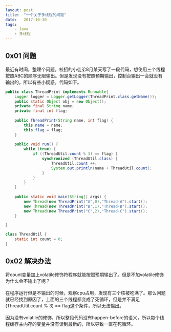 ```yaml
---
layout: post
title:  "一个关于多线程的问题"
date:   2017-10-30
tags:
    - Java
    - 多线程
---
```


## 0x01 问题
最近有时间，整理个问题。校招的小徒弟8月某天写了一段代码，想使用三个线程按照ABC的顺序无限输出。但是发现没有按照预期输出，控制台输出一会就没有输出的，所以有些小疑惑。代码如下。
```java
public class ThreadPrint implements Runnable{
	Logger logger = Logger.getLogger(ThreadPrint.class.getName());
	public static Object obj = new Object();
	private final String name;
	private final int flag;
	
	public ThreadPrint(String name, int flag) {
		this.name = name;
		this.flag = flag;
	}
	
	public void run() {
		while (true) {
			if ((ThreadUtil.count % 3) == flag) {
				synchronized (ThreadUtil.class) {
					ThreadUtil.count ++;
					System.out.println(name + ThreadUtil.count);
				}
			}
		}
	}
	
	public static void main(String[] args) {
		new Thread(new ThreadPrint("A",0),"Thread-A").start();
		new Thread(new ThreadPrint("B",1),"Thread-B").start();
		new Thread(new ThreadPrint("C",2),"Thread-C").start();
	}

}

class ThreadUtil {
	static int count = 0;
}

```

## 0x02 解决办法
将count变量加上volatile修饰符程序就能按照预期输出了。但是不加volatile修饰为什么会不输出了呢？<br><br>
在程序运行但是不输出的时候，观察cpu占用，发现有三个核被吃满了。那么问题就已经找到原因了，上面的三个线程都变成了死循环，但是并不满足(ThreadUtil.count % 3) == flag这个条件，所以无法输出。<br><br>
因为没有volatile的修饰，所以整段代码没有happen-before的语义，所以每个线程缓存主内存的变量并没有读到最新的，所以导致一直在死循环。